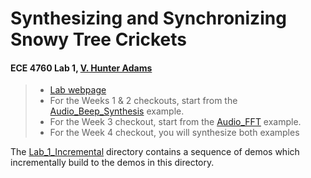 # Synthesizing and Synchronizing Snowy Tree Crickets
#### ECE 4760 Lab 1, [V. Hunter Adams](https://vanhunteradams.com/)

> - [Lab webpage](https://vanhunteradams.com/Pico/Cricket/Crickets.html)
> - For the Weeks 1 & 2 checkouts, start from the [Audio_Beep_Synthesis](Audio_Beep_Synthesis) example.
> - For the Week 3 checkout, start from the [Audio_FFT](Audio_FFT) example.
> - For the Week 4 checkout, you will synthesize both examples

The [Lab_1_Incremental](../Lab_1_Incremental) directory contains a sequence of demos which incrementally build to the demos in this directory.